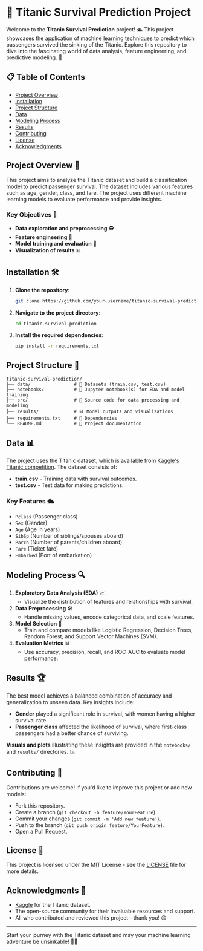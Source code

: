 # 🌊 Titanic Survival Prediction Project

Welcome to the **Titanic Survival Prediction** project! 🛳️ This project showcases the application of machine learning techniques to predict which passengers survived the sinking of the Titanic. Explore this repository to dive into the fascinating world of data analysis, feature engineering, and predictive modeling. 🚀

## 📋 Table of Contents

- [Project Overview](#project-overview)
- [Installation](#installation)
- [Project Structure](#project-structure)
- [Data](#data)
- [Modeling Process](#modeling-process)
- [Results](#results)
- [Contributing](#contributing)
- [License](#license)
- [Acknowledgments](#acknowledgments)

## Project Overview 📝

This project aims to analyze the Titanic dataset and build a classification model to predict passenger survival. The dataset includes various features such as age, gender, class, and fare. The project uses different machine learning models to evaluate performance and provide insights.

### Key Objectives 🎯
- **Data exploration and preprocessing** 🕵️
- **Feature engineering** 🔧
- **Model training and evaluation** 🧠
- **Visualization of results** 📊

## Installation 🛠️

1. **Clone the repository**:

   ```bash
   git clone https://github.com/your-username/titanic-survival-prediction.git
   ```

2. **Navigate to the project directory**:

   ```bash
   cd titanic-survival-prediction
   ```

3. **Install the required dependencies**:

   ```bash
   pip install -r requirements.txt
   ```

## Project Structure 📂

```plaintext
titanic-survival-prediction/
├── data/                # 📁 Datasets (train.csv, test.csv)
├── notebooks/           # 📒 Jupyter notebook(s) for EDA and model training
├── src/                 # 📄 Source code for data processing and modeling
├── results/             # 📊 Model outputs and visualizations
├── requirements.txt     # 📝 Dependencies
└── README.md            # 📘 Project documentation
```

## Data 📊

The project uses the Titanic dataset, which is available from [Kaggle's Titanic competition](https://www.kaggle.com/c/titanic/data). The dataset consists of:
- **train.csv** - Training data with survival outcomes.
- **test.csv** - Test data for making predictions.

### Key Features 🛳️
- `Pclass` (Passenger class)
- `Sex` (Gender)
- `Age` (Age in years)
- `SibSp` (Number of siblings/spouses aboard)
- `Parch` (Number of parents/children aboard)
- `Fare` (Ticket fare)
- `Embarked` (Port of embarkation)

## Modeling Process 🔍

1. **Exploratory Data Analysis (EDA)** 📈
   - Visualize the distribution of features and relationships with survival.
2. **Data Preprocessing** 🛠️
   - Handle missing values, encode categorical data, and scale features.
3. **Model Selection** 🧠
   - Train and compare models like Logistic Regression, Decision Trees, Random Forest, and Support Vector Machines (SVM).
4. **Evaluation Metrics** 📊
   - Use accuracy, precision, recall, and ROC-AUC to evaluate model performance.

## Results 🏆

The best model achieves a balanced combination of accuracy and generalization to unseen data. Key insights include:
- **Gender** played a significant role in survival, with women having a higher survival rate.
- **Passenger class** affected the likelihood of survival, where first-class passengers had a better chance of surviving.

**Visuals and plots** illustrating these insights are provided in the `notebooks/` and `results/` directories. 📉

## Contributing 🤝

Contributions are welcome! If you'd like to improve this project or add new models:
- Fork this repository.
- Create a branch (`git checkout -b feature/YourFeature`).
- Commit your changes (`git commit -m 'Add new feature'`).
- Push to the branch (`git push origin feature/YourFeature`).
- Open a Pull Request.

## License 📜

This project is licensed under the MIT License - see the [LICENSE](LICENSE) file for more details.

## Acknowledgments 🙏

- [Kaggle](https://www.kaggle.com/c/titanic) for the Titanic dataset.
- The open-source community for their invaluable resources and support.
- All who contributed and reviewed this project—thank you! 😊

---

Start your journey with the Titanic dataset and may your machine learning adventure be unsinkable! 🌟🚢

